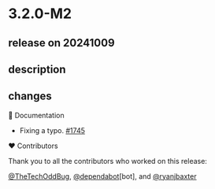 # 3.2.0-M2

## release on 20241009
## description
## changes
📔 Documentation

* Fixing a typo. <a href="https://github.com/spring-cloud/spring-cloud-kubernetes/pull/1745" data-hovercard-type="pull_request" data-hovercard-url="/spring-cloud/spring-cloud-kubernetes/pull/1745/hovercard">#1745</a>

❤️ Contributors

Thank you to all the contributors who worked on this release:

<a class="user-mention notranslate" data-hovercard-type="user" data-hovercard-url="/users/TheTechOddBug/hovercard" data-octo-click="hovercard-link-click" data-octo-dimensions="link_type:self" href="https://github.com/TheTechOddBug">@TheTechOddBug</a>, <a class="user-mention notranslate" data-hovercard-type="organization" data-hovercard-url="/orgs/dependabot/hovercard" data-octo-click="hovercard-link-click" data-octo-dimensions="link_type:self" href="https://github.com/dependabot">@dependabot</a>[bot], and <a class="user-mention notranslate" data-hovercard-type="user" data-hovercard-url="/users/ryanjbaxter/hovercard" data-octo-click="hovercard-link-click" data-octo-dimensions="link_type:self" href="https://github.com/ryanjbaxter">@ryanjbaxter</a>

